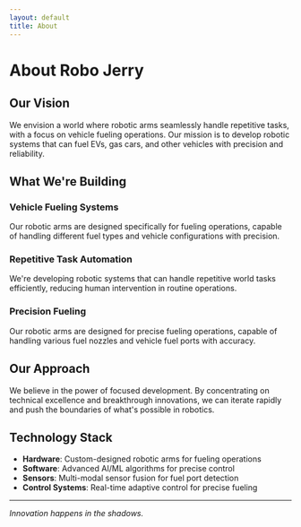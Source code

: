 ```yaml
---
layout: default
title: About
---
```


# About Robo Jerry

## Our Vision

We envision a world where robotic arms seamlessly handle repetitive tasks, with a focus on vehicle fueling operations. Our mission is to develop robotic systems that can fuel EVs, gas cars, and other vehicles with precision and reliability.

## What We're Building

### Vehicle Fueling Systems
Our robotic arms are designed specifically for fueling operations, capable of handling different fuel types and vehicle configurations with precision.

### Repetitive Task Automation
We're developing robotic systems that can handle repetitive world tasks efficiently, reducing human intervention in routine operations.

### Precision Fueling
Our robotic arms are designed for precise fueling operations, capable of handling various fuel nozzles and vehicle fuel ports with accuracy.

## Our Approach

We believe in the power of focused development. By concentrating on technical excellence and breakthrough innovations, we can iterate rapidly and push the boundaries of what's possible in robotics.

## Technology Stack

- **Hardware**: Custom-designed robotic arms for fueling operations
- **Software**: Advanced AI/ML algorithms for precise control
- **Sensors**: Multi-modal sensor fusion for fuel port detection
- **Control Systems**: Real-time adaptive control for precise fueling

---

*Innovation happens in the shadows.* 